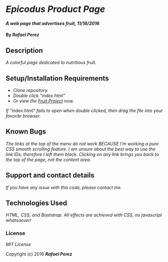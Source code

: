 # _Epicodus Product Page_

#### _A web page that advertises fruit, 11/18/2016_

#### By _**Rafael Perez**_

## Description

_A colorful page dedicated to nutritious fruit._

## Setup/Installation Requirements

* _Clone repository._
* _Double click "index.html"_
* _Or view the [Fruit Project](https://doohinkus.github.io/product/) now._


_If "index.html" fails to open when double clicked, then drag the file into your favorite browser._

## Known Bugs

_The links at the top of the menu do not work BECAUSE I'm working a pure CSS smooth scrolling feature. I am unsure about the best way to use the link IDs, therefore I left them black. Clicking on any link brings you back to the top of the page, not the content area._

## Support and contact details

_If you have any issue with this code, please contact me._

## Technologies Used

_HTML, CSS, and Bootstrap. All effects are achieved with CSS, no javascript whatsoever!_

### License

*MIT License*

Copyright (c) 2016 **_Rafael Perez_**
